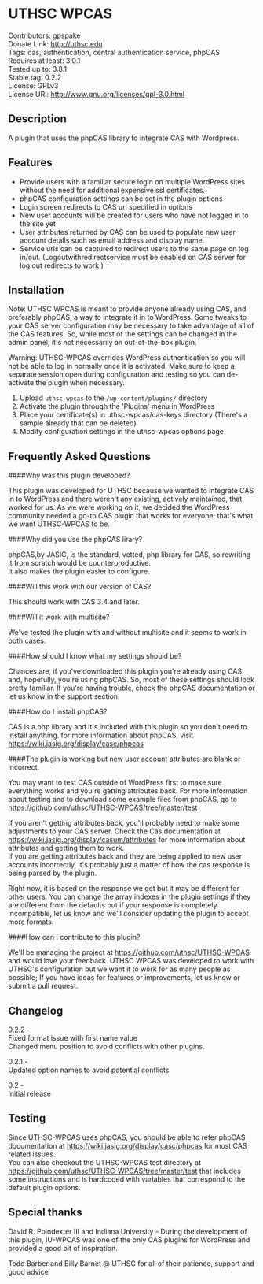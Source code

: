 UTHSC WPCAS
=========

Contributors: gpspake  
Donate Link: http://uthsc.edu  
Tags: cas, authentication, central authentication service, phpCAS  
Requires at least: 3.0.1  
Tested up to: 3.8.1  
Stable tag: 0.2.2  
License: GPLv3  
License URI: http://www.gnu.org/licenses/gpl-3.0.html


Description
---

A plugin that uses the phpCAS library to integrate CAS with Wordpress.

Features
---

* Provide users with a familiar secure login on multiple WordPress sites without the need for additional expensive ssl certificates.
* phpCAS configuration settings can be set in the plugin options
* Login screen redirects to CAS url specified in options
* New user accounts will be created for users who have not logged in to the site yet
* User attributes returned by CAS can be used to populate new user account details such as email address and display name.
* Service urls can be captured to redirect users to the same page on log in/out. (Logoutwithredirectservice must be enabled on CAS server for log out redirects to work.)


Installation
---

Note: UTHSC WPCAS is meant to provide anyone already using CAS, and preferably phpCAS, a way to integrate it in to WordPress.
Some tweaks to your CAS server configuration may be necessary to take advantage of all of the CAS features. 
So, while most of the settings can be changed in the admin panel, it's not necessarily an out-of-the-box plugin.

Warning: UTHSC-WPCAS overrides WordPress authentication so you will not be able to log in normally once it is activated.
Make sure to keep a separate session open during configuration and testing so you can de-activate the plugin when necessary. 

1. Upload `uthsc-wpcas` to the `/wp-content/plugins/` directory
1. Activate the plugin through the 'Plugins' menu in WordPress
1. Place your certificate(s) in uthsc-wpcas/cas-keys directory (There's a sample already that can be deleted)
1. Modify configuration settings in the uthsc-wpcas options page


Frequently Asked Questions    
---

####Why was this plugin developed?

This plugin was developed for UTHSC because we wanted to integrate CAS in to WordPress and there weren't any existing, actively maintained, that worked for us.
As we were working on it, we decided the WordPress community needed a go-to CAS plugin that works for everyone; that's what we want UTHSC-WPCAS to be.

####Why did you use the phpCAS lirary?

phpCAS,by JASIG, is the standard, vetted, php library for CAS, so rewriting it from scratch would be counterproductive.  
It also makes the plugin easier to configure.

####Will this work with our version of CAS?

This should work with CAS 3.4 and later.

####Will it work with multisite?

We've tested the plugin with and without multisite and it seems to work in both cases.

####How should I know what my settings should be?

Chances are, if you've downloaded this plugin you're already using CAS and, hopefully, you're using phpCAS.
So, most of these settings should look pretty familiar. If you're having trouble, check the phpCAS documentation or let us know in the support section.

####How do I install phpCAS?

CAS is a php library and it's included with this plugin so you don't need to install anything.
for more information about phpCAS, visit https://wiki.jasig.org/display/casc/phpcas


####The plugin is working but new user account attributes are blank or incorrect.

You may want to test CAS outside of WordPress first to make sure everything works and you're getting attributes back. For more information about testing and to download some example files from phpCAS, go to https://github.com/uthsc/UTHSC-WPCAS/tree/master/test

If you aren't getting attributes back, you'll probably need to make some adjustments to your CAS server. Check the Cas documentation at https://wiki.jasig.org/display/casum/attributes for more information about attributes and getting them to work.  
If you are getting attributes back and they are being applied to new user accounts incorrectly, it's probably just a matter of how the cas response is being parsed by the plugin.  

Right now, it is based on the response we get but it may be different for pther users. You can change the array indexes in the plugin settings if they are different from the defaults but if your response is completely incompatible, let us know and we'll consider updating the plugin to accept more formats.

####How can I contribute to this plugin?

We'll be managing the project at https://github.com/uthsc/UTHSC-WPCAS and would love your feedback.
UTHSC WPCAS was developed to work with UTHSC's configuration but we want it to work for as many people as possible;
If you have ideas for features or improvements, let us know or submit a pull request.


Changelog
---

0.2.2 -  
Fixed format issue with first name value  
Changed menu position to avoid conflicts with other plugins.

0.2.1 -  
Updated option names to avoid potential conflicts  
  
0.2 -  
Initial release

Testing
---

Since UTHSC-WPCAS uses phpCAS, you should be able to refer phpCAS documentation at https://wiki.jasig.org/display/casc/phpcas for most CAS related issues.  
You can also checkout the UTHSC-WPCAS test directory at https://github.com/uthsc/UTHSC-WPCAS/tree/master/test that includes some instructions and is hardcoded with variables that correspond to the default plugin options.


Special thanks
---

David R. Poindexter III and Indiana University - During the development of this plugin, IU-WPCAS was one of the only CAS plugins for WordPress and provided a good bit of inspiration.

Todd Barber and Billy Barnet @ UTHSC for all of their patience, support and good advice
